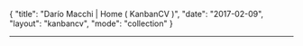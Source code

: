 {
  "title": "Darío Macchi | Home ( KanbanCV )",
  "date": "2017-02-09",
  "layout": "kanbancv",
  "mode": "collection"
}

---

